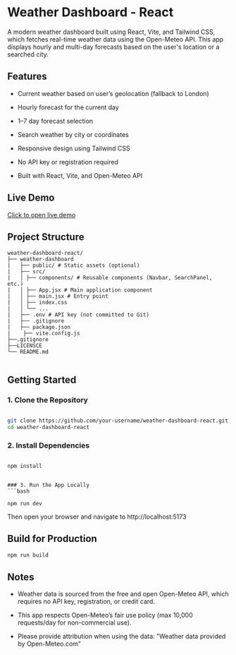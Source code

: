 
# Weather Dashboard - React
A modern weather dashboard built using React, Vite, and Tailwind CSS, which fetches real-time weather data using the Open-Meteo API. This app displays hourly and multi-day forecasts based on the user's location or a searched city.


## Features

- Current weather based on user’s geolocation (fallback to London)

- Hourly forecast for the current day

- 1–7 day forecast selection

- Search weather by city or coordinates

- Responsive design using Tailwind CSS

- No API key or registration required

- Built with React, Vite, and Open-Meteo API


## Live Demo

[Click to open live demo]()



##  Project Structure
```
weather-dashboard-react/
├── weather-dashboard
|   ├── public/ # Static assets (optional)
|   ├── src/
|   │ ├── components/ # Reusable components (Navbar, SearchPanel, etc.)
|   │ ├── App.jsx # Main application component
|   │ ├── main.jsx # Entry point
|   │ ├── index.css
|   │ └── ...
|   ├── .env # API key (not committed to Git)
|   ├── .gitignore
|   ├── package.json
|    ├── vite.config.js
├──.gitignore
├──LICENSCE
└── README.md


```
##  Getting Started

### 1. Clone the Repository

```bash

git clone https://github.com/your-username/weather-dashboard-react.git
cd weather-dashboard-react
```
### 2. Install Dependencies
```bash 

npm install
```

```

### 3. Run the App Locally
```bash

npm run dev
```
Then open your browser and navigate to http://localhost:5173

## Build for Production
```bash
npm run build
```
## Notes
- Weather data is sourced from the free and open Open-Meteo API, which requires no API key, registration, or credit card.

- This app respects Open-Meteo’s fair use policy (max 10,000 requests/day for non-commercial use).

- Please provide attribution when using the data: "Weather data provided by Open-Meteo.com"


